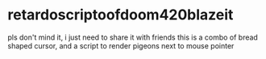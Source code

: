 # retardoscriptoofdoom420blazeit
pls don't mind it, i just need to share it with friends
this is a combo of bread shaped cursor, and a script to render pigeons next to mouse pointer
